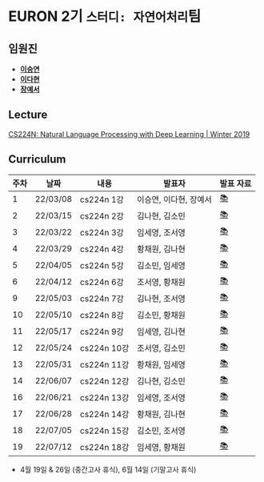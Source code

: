 # EURON 2기 `스터디: 자연어처리`팀

## 임원진
- **[이승연](https://github.com/win2dvp21)**
- **[이다현](https://github.com/hopebii)**
- **[장예서](https://github.com/yesyeseo)**


## Lecture
[CS224N: Natural Language Processing with Deep Learning | Winter 2019](https://www.youtube.com/playlist?list=PLoROMvodv4rOhcuXMZkNm7j3fVwBBY42z)


## Curriculum

| 주차 | 날짜 | 내용 | 발표자 | 발표 자료|
|---|---|---|---|---|
|1|22/03/08|cs224n 1강|이승연, 이다현, 장예서|[📚](NLP_week1.pdf)|
|2|22/03/15|cs224n 2강|김나현, 김소민|[📚](NLP_week2.pdf)|
|3|22/03/22|cs224n 3강|임세영, 조서영|[📚](NLP_week3.pdf)|
|4|22/03/29|cs224n 4강|황채원, 김나현|[📚](NLP_week4.pdf)|
|5|22/04/05|cs224n 5강|김소민, 임세영|[📚](NLP_week5.pdf)|
|6|22/04/12|cs224n 6강|조서영, 황채원|[📚](NLP_week6.pdf)|
|9|22/05/03|cs224n 7강|김나현, 조서영|[📚](NLP_week9.pdf)|
|10|22/05/10|cs224n 8강|김소민, 황채원|[📚]()|
|11|22/05/17|cs224n 9강|임세영, 김나현|[📚]()|
|12|22/05/24|cs224n 10강|조서영, 김소민|[📚]()|
|13|22/05/31|cs224n 11강|황채원, 임세영|[📚]()|
|14|22/06/07|cs224n 12강|김나현, 김소민|[📚]()|
|16|22/06/21|cs224n 13강|임세영, 조서영|[📚]()|
|17|22/06/28|cs224n 14강|황채원, 김나현|[📚]()|
|18|22/07/05|cs224n 15강|김소민, 조서영|[📚]()|
|19|22/07/12|cs224n 18강|임세영, 황채원|[📚]()|


* 4월 19일 & 26일 (중간고사 휴식), 6월 14일 (기말고사 휴식)
